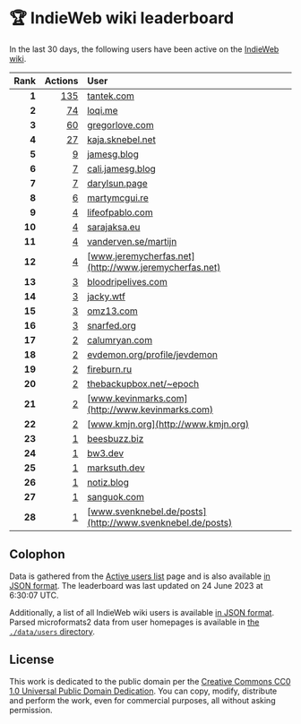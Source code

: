# 🏆 IndieWeb wiki leaderboard

In the last 30 days, the following users have been active on the [IndieWeb wiki](https://indieweb.org).

| Rank | Actions | User |
|-----:|--------:|:-----|
| **1** | [135](https://indieweb.org/Special:Contributions/Tantek.com) | [tantek.com](http://tantek.com) |
| **2** | [74](https://indieweb.org/Special:Contributions/Loqi.me) | [loqi.me](http://loqi.me) |
| **3** | [60](https://indieweb.org/Special:Contributions/Gregorlove.com) | [gregorlove.com](http://gregorlove.com) |
| **4** | [27](https://indieweb.org/Special:Contributions/Kaja.sknebel.net) | [kaja.sknebel.net](http://kaja.sknebel.net) |
| **5** | [9](https://indieweb.org/Special:Contributions/Jamesg.blog) | [jamesg.blog](http://jamesg.blog) |
| **6** | [7](https://indieweb.org/Special:Contributions/Cali.jamesg.blog) | [cali.jamesg.blog](http://cali.jamesg.blog) |
| **7** | [7](https://indieweb.org/Special:Contributions/Darylsun.page) | [darylsun.page](http://darylsun.page) |
| **8** | [6](https://indieweb.org/Special:Contributions/Martymcgui.re) | [martymcgui.re](http://martymcgui.re) |
| **9** | [4](https://indieweb.org/Special:Contributions/Lifeofpablo.com) | [lifeofpablo.com](http://lifeofpablo.com) |
| **10** | [4](https://indieweb.org/Special:Contributions/Sarajaksa.eu) | [sarajaksa.eu](http://sarajaksa.eu) |
| **11** | [4](https://indieweb.org/Special:Contributions/Vanderven.se_martijn) | [vanderven.se/martijn](http://vanderven.se/martijn) |
| **12** | [4](https://indieweb.org/Special:Contributions/Www.jeremycherfas.net) | [www.jeremycherfas.net](http://www.jeremycherfas.net) |
| **13** | [3](https://indieweb.org/Special:Contributions/Bloodripelives.com) | [bloodripelives.com](http://bloodripelives.com) |
| **14** | [3](https://indieweb.org/Special:Contributions/Jacky.wtf) | [jacky.wtf](http://jacky.wtf) |
| **15** | [3](https://indieweb.org/Special:Contributions/Omz13.com) | [omz13.com](http://omz13.com) |
| **16** | [3](https://indieweb.org/Special:Contributions/Snarfed.org) | [snarfed.org](http://snarfed.org) |
| **17** | [2](https://indieweb.org/Special:Contributions/Calumryan.com) | [calumryan.com](http://calumryan.com) |
| **18** | [2](https://indieweb.org/Special:Contributions/Evdemon.org_profile_jevdemon) | [evdemon.org/profile/jevdemon](http://evdemon.org/profile/jevdemon) |
| **19** | [2](https://indieweb.org/Special:Contributions/Fireburn.ru) | [fireburn.ru](http://fireburn.ru) |
| **20** | [2](https://indieweb.org/Special:Contributions/Thebackupbox.net_~epoch) | [thebackupbox.net/~epoch](http://thebackupbox.net/~epoch) |
| **21** | [2](https://indieweb.org/Special:Contributions/Www.kevinmarks.com) | [www.kevinmarks.com](http://www.kevinmarks.com) |
| **22** | [2](https://indieweb.org/Special:Contributions/Www.kmjn.org) | [www.kmjn.org](http://www.kmjn.org) |
| **23** | [1](https://indieweb.org/Special:Contributions/Beesbuzz.biz) | [beesbuzz.biz](http://beesbuzz.biz) |
| **24** | [1](https://indieweb.org/Special:Contributions/Bw3.dev) | [bw3.dev](http://bw3.dev) |
| **25** | [1](https://indieweb.org/Special:Contributions/Marksuth.dev) | [marksuth.dev](http://marksuth.dev) |
| **26** | [1](https://indieweb.org/Special:Contributions/Notiz.blog) | [notiz.blog](http://notiz.blog) |
| **27** | [1](https://indieweb.org/Special:Contributions/Sanguok.com) | [sanguok.com](http://sanguok.com) |
| **28** | [1](https://indieweb.org/Special:Contributions/Www.svenknebel.de_posts) | [www.svenknebel.de/posts](http://www.svenknebel.de/posts) |


## Colophon

Data is gathered from the [Active users list](https://indieweb.org/Special:ActiveUsers) page and is also available [in JSON format](https://github.com/jgarber623/indieweb-wiki-leaderboard/blob/main/data/leaderboard.json). The leaderboard was last updated on 24 June 2023 at 6:30:07 UTC.

Additionally, a list of all IndieWeb wiki users is available [in JSON format](https://github.com/jgarber623/indieweb-wiki-leaderboard/blob/main/data/users.json). Parsed microformats2 data from user homepages is available in [the `./data/users` directory](https://github.com/jgarber623/indieweb-wiki-leaderboard/blob/main/data/users).

## License

This work is dedicated to the public domain per the [Creative Commons CC0 1.0 Universal Public Domain Dedication](https://creativecommons.org/publicdomain/zero/1.0/). You can copy, modify, distribute and perform the work, even for commercial purposes, all without asking permission.
